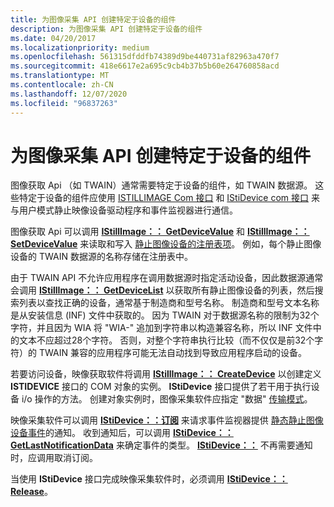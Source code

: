 ```yaml
---
title: 为图像采集 API 创建特定于设备的组件
description: 为图像采集 API 创建特定于设备的组件
ms.date: 04/20/2017
ms.localizationpriority: medium
ms.openlocfilehash: 561315dfddfb74389d9be440731af82963a470f7
ms.sourcegitcommit: 418e6617e2a695c9cb4b37b5b60e264760858acd
ms.translationtype: MT
ms.contentlocale: zh-CN
ms.lasthandoff: 12/07/2020
ms.locfileid: "96837263"
---
```

# <a name="creating-device-specific-components-for-image-acquisition-apis"></a>为图像采集 API 创建特定于设备的组件





图像获取 Api （如 TWAIN）通常需要特定于设备的组件，如 TWAIN 数据源。 这些特定于设备的组件应使用 [ISTILLIMAGE Com 接口](istillimage-com-interface.md) 和 [IStiDevice com 接口](istidevice-com-interface.md) 来与用户模式静止映像设备驱动程序和事件监视器进行通信。

图像获取 Api 可以调用 [**IStillImage：： GetDeviceValue**](/previous-versions/windows/hardware/drivers/ff543786(v=vs.85)) 和 [**IStillImage：： SetDeviceValue**](/previous-versions/windows/hardware/drivers/ff543801(v=vs.85)) 来读取和写入 [静止图像设备的注册表项](registry-entries-for-still-image-devices.md)。 例如，每个静止图像设备的 TWAIN 数据源的名称存储在注册表中。

由于 TWAIN API 不允许应用程序在调用数据源时指定活动设备，因此数据源通常会调用 [**IStillImage：： GetDeviceList**](/previous-versions/windows/hardware/drivers/ff543784(v=vs.85)) 以获取所有静止图像设备的列表，然后搜索列表以查找正确的设备，通常基于制造商和型号名称。 制造商和型号文本名称是从安装信息 (INF) 文件中获取的。 因为 TWAIN 对于数据源名称的限制为32个字符，并且因为 WIA 将 "WIA-" 追加到字符串以构造兼容名称，所以 INF 文件中的文本不应超过28个字符。 否则，对整个字符串执行比较（而不仅仅是前32个字符）的 TWAIN 兼容的应用程序可能无法自动找到导致应用程序启动的设备。

若要访问设备，映像获取软件将调用 [**IStillImage：： CreateDevice**](/previous-versions/windows/hardware/drivers/ff543778(v=vs.85)) 以创建定义 **ISTIDEVICE** 接口的 COM 对象的实例。 **IStiDevice** 接口提供了若干用于执行设备 i/o 操作的方法。 创建对象实例时，图像采集软件应指定 "数据" [传输模式](transfer-modes.md)。

映像采集软件可以调用 [**IStiDevice：：订阅**](/windows-hardware/drivers/ddi/sti/nf-sti-istidevice-subscribe) 来请求事件监视器提供 [静态静止图像设备事件](still-image-device-events.md)的通知。 收到通知后，可以调用 [**IStiDevice：： GetLastNotificationData**](/windows-hardware/drivers/ddi/sti/nf-sti-istidevice-getlastnotificationdata) 来确定事件的类型。 [**IStiDevice：：**](/windows-hardware/drivers/ddi/sti/nf-sti-istidevice-unsubscribe) 不再需要通知时，应调用取消订阅。

当使用 **IStiDevice** 接口完成映像采集软件时，必须调用 [**IStiDevice：： Release**](/windows-hardware/drivers/ddi/sti/nf-sti-istidevice-release)。

 

